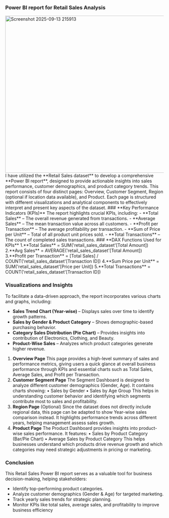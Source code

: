 ### **Power BI report for Retail Sales Analysis**
<img width="886" height="499" alt="Screenshot 2025-09-13 215913" src="https://github.com/user-attachments/assets/174cbd38-eb50-4a31-8665-f43acc0aaffb" />
I have utilized the **Retail Sales dataset** to develop a comprehensive **Power BI report**, designed to provide actionable insights into sales performance, customer demographics, and product category trends. This report consists of four distinct pages: Overview, Customer Segment, Region (optional if location data available), and Product. Each page is structured with different visualizations and analytical components to effectively interpret and present key aspects of the dataset.
### **Key Performance Indicators (KPIs)**
The report highlights crucial KPIs, including:
-	**Total Sales** – The overall revenue generated from transactions.
-	**Average Sales** – The mean transaction value across all customers.
-	**Profit per Transaction** – The average profitability per transaction.
-	**Sum of Price per Unit** – Total of all product unit prices sold.
-	**Total Transactions** – The count of completed sales transactions.
### **DAX Functions Used for KPIs**
1.**Total Sales** = SUM('retail_sales_dataset'[Total Amount])
2.**Avg Sales** = AVERAGE('retail_sales_dataset'[Total Amount])
3.**Profit per Transaction** = [Total Sales] / COUNT('retail_sales_dataset'[Transaction ID])
4.**Sum Price per Unit** = SUM('retail_sales_dataset'[Price per Unit])
5.**Total Transactions** = COUNT('retail_sales_dataset'[Transaction ID])

### **Visualizations and Insights**
To facilitate a data-driven approach, the report incorporates various charts and graphs, including:
-	**Sales Trend Chart (Year-wise)** – Displays sales over time to identify growth patterns.
-	**Sales by Gender & Product Category** – Shows demographic-based purchasing behavior.
-	**Category Sales Distribution (Pie Chart)** – Provides insights into contribution of Electronics, Clothing, and Beauty.
-	**Product-Wise Sales** – Analyzes which product categories generate higher revenue.
1. **Overview Page**
This page provides a high-level summary of sales and performance metrics, giving users a quick glance at overall business performance through KPIs and essential charts such as Total Sales, Average Sales, and Profit per Transaction.
2. **Customer Segment Page**
The Segment Dashboard is designed to analyze different customer demographics (Gender, Age). It contains charts showing:
•	Sales by Gender
•	Sales by Age Group
This helps in understanding customer behavior and identifying which segments contribute most to sales and profitability.
3. **Region Page** (Optional)
Since the dataset does not directly include regional data, this page can be adapted to show Year-wise sales comparison instead. It highlights performance trends across different years, helping management assess sales growth.
4. **Product Page**
The Product Dashboard provides insights into product-wise sales performance. It features:
•	Sales by Product Category (Bar/Pie Chart)
•	Average Sales by Product Category
This helps businesses understand which products drive revenue growth and which categories may need strategic adjustments in pricing or marketing.

 ### **Conclusion**
This Retail Sales Power BI report serves as a valuable tool for business decision-making, helping stakeholders:
-	Identify top-performing product categories.
-	Analyze customer demographics (Gender & Age) for targeted marketing.
-	Track yearly sales trends for strategic planning.
-	Monitor KPIs like total sales, average sales, and profitability to improve business efficiency
